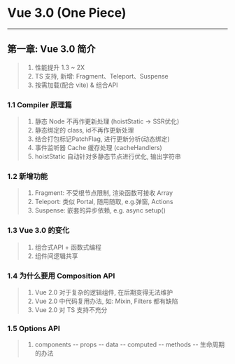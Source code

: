 # Vue 3.0 (One Piece)

------

## 第一章: Vue 3.0 简介

> 1. 性能提升 1.3 ~ 2X
> 2. TS 支持, 新增: Fragment、Teleport、Suspense
> 3. 按需加载(配合 vite) & 组合API

### 1.1 Compiler 原理篇

> 1. 静态 Node 不再作更新处理 (hoistStatic -> SSR优化)
> 2. 静态绑定的 class, id不再作更新处理
> 3. 结合打包标记PatchFlag, 进行更新分析(动态绑定)
> 4. 事件监听器 Cache 缓存处理 (cacheHandlers)
> 5. hoistStatic 自动针对多静态节点进行优化, 输出字符串

### 1.2 新增功能

> 1. Fragment: 不受根节点限制, 渲染函数可接收 Array
> 2. Teleport: 类似 Portal, 随用随取, e.g.弹窗, Actions
> 3. Suspense: 嵌套的异步依赖, e.g. async setup()

### 1.3 Vue 3.0 的变化

> 1. 组合式API + 函数式编程
> 2. 组件间逻辑共享

### 1.4 为什么要用 Composition API

> 1. Vue 2.0 对于复杂的逻辑组件, 在后期变得无法维护
> 2. Vue 2.0 中代码复用办法, 如: Mixin, Filters 都有缺陷
> 3. Vue 2.0 对 TS 支持不充分

### 1.5 Options API

> 1. components -- props -- data -- computed -- methods -- 生命周期的办法